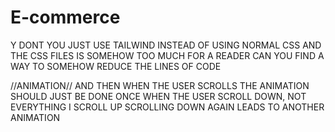 # E-commerce

Y DONT YOU JUST USE TAILWIND INSTEAD OF USING NORMAL CSS AND THE CSS FILES IS SOMEHOW TOO MUCH FOR A READER CAN YOU FIND A WAY TO SOMEHOW REDUCE THE LINES OF CODE

//ANIMATION//
AND THEN WHEN THE USER SCROLLS THE ANIMATION SHOULD JUST BE DONE ONCE WHEN THE USER SCROLL DOWN, NOT EVERYTHING I SCROLL UP SCROLLING DOWN AGAIN LEADS TO ANOTHER ANIMATION

